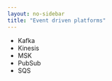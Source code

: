 ```yaml
---
layout: no-sidebar
title: "Event driven platforms"
---
```


- Kafka
- Kinesis
- MSK
- PubSub
- SQS

<!--more-->

